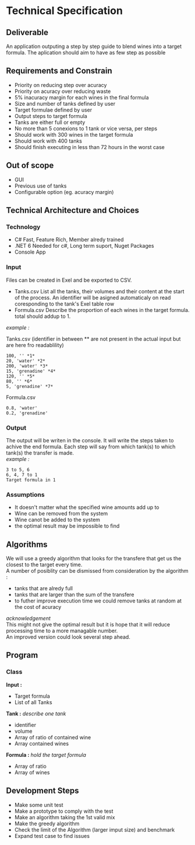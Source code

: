 # Technical Specification

## Deliverable

An application outputing a step by step guide to blend wines into a target formula. The aplication should aim to have as few step as possible

## Requirements and Constrain

- Priority on reducing step over acuracy
- Priority on acuracy over reducing waste
- 5% inacuracy margin for each wines in the final formula
- Size and number of tanks defined by user
- Target formulae defined by user
- Output steps to target formula
- Tanks are either full or empty
- No more than 5 conexions to 1 tank or vice versa, per steps
- Should work with 300 wines in the target formula
- Should work with 400 tanks
- Should finish executing in less than 72 hours in the worst case

## Out of scope

- GUI
- Previous use of tanks
- Configurable option (eg. acuracy margin)

## Technical Architecture and Choices

### Technology

- C# Fast, Feature Rich, Member alredy trained
- .NET 6 Needed for c#, Long term suport, Nuget Packages
- Console App

### Input

Files can be created in Exel and be exported to CSV.

- Tanks.csv List all the tanks, their volumes and their content at the start of the process. An identifier will be asigned automaticaly on read coresponding to the tank's Exel table row
- Formula.csv Describe the proportion of each wines in the target formula. total should addup  to 1.

*example :*<br>

Tanks.csv (identifier in between ** are not present in the actual input but are here fro readablility)
```
100, '' *1*
20, 'water' *2*
200, 'water' *3*
15, 'grenadine' *4*
120, '' *5*
80, '' *6*
5, 'grenadine' *7*
```
Formula.csv
```
0.8, 'water'
0.2, 'grenadine'
```

### Output

The output will be writen in the console. It will write the steps taken to achive the end formula. Each step will say from which tank(s) to which tank(s) the transfer is made.<br>
*example :*<br>

```
3 to 5, 6
6, 4, 7 to 1
Target formula in 1
```

### Assumptions

- It doesn't matter what the specified wine amounts add up to
- Wine can be removed from the system
- Wine canot be added to the system
- the optimal result may be impossible to find

## Algorithms 

We will use a greedy algorithm that looks for the transfere that get us the closest to the target every time.<br>
A number of posiblity can be dismissed from consideration by the algorithm :

- tanks that are alredy full
- tanks that are larger than the sum of the transfere
- to futher improve execution time we could remove tanks at random at the cost of acuracy

*acknowledgement*<br>
This might not give the optimal result but it is hope that it will reduce processing time to a more managable number. <br>
An improved version could look several step ahead.

## Program

### Class

**Input :**
- Target formula
- List of all Tanks

**Tank :** *describe one tank*
- identifier
- volume
- Array of ratio of contained wine
- Array contained wines

**Formula :** *hold the target formula*
- Array of ratio
- Array of wines

## Development Steps

- Make some unit test
- Make a prototype to comply with the test
- Make an algorithm taking the 1st valid mix
- Make the greedy algorithm
- Check the limit of the Algorithm (larger imput size) and benchmark
- Expand test case to find issues
